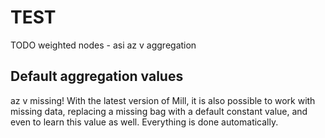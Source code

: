 # TEST

TODO weighted nodes - asi az v aggregation
## Default aggregation values
az v missing!
With the latest version of Mill, it is also possible to work with missing data, replacing a missing bag with a default constant value, and even to learn this value as well. Everything is done automatically.
